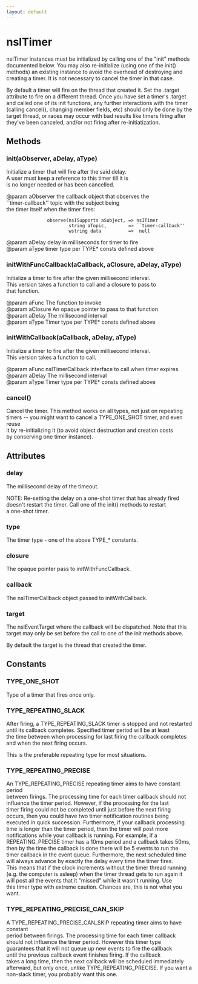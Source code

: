 ```yaml
---
layout: default
---
```


# nsITimer #
  
nsITimer instances must be initialized by calling one of the "init" methods  
documented below.  You may also re-initialize (using one of the init()  
methods) an existing instance to avoid the overhead of destroying and  
creating a timer.  It is not necessary to cancel the timer in that case.  
  
By default a timer will fire on the thread that created it.  Set the .target  
attribute to fire on a different thread.  Once you have set a timer's .target  
and called one of its init functions, any further interactions with the timer  
(calling cancel(), changing member fields, etc) should only be done by the  
target thread, or races may occur with bad results like timers firing after  
they've been canceled, and/or not firing after re-initiatization.  
  

## Methods ##

### init(aObserver, aDelay, aType) ###
  
Initialize a timer that will fire after the said delay.  
A user must keep a reference to this timer till it is   
is no longer needed or has been cancelled.  
  
@param aObserver   the callback object that observes the   
                   ``timer-callback'' topic with the subject being  
                   the timer itself when the timer fires:  
  
                   observe(nsISupports aSubject, => nsITimer  
                           string aTopic,        => ``timer-callback''  
                           wstring data          =>  null  
  
@param aDelay      delay in milliseconds for timer to fire  
@param aType       timer type per TYPE* consts defined above  
  

### initWithFuncCallback(aCallback, aClosure, aDelay, aType) ###
  
Initialize a timer to fire after the given millisecond interval.  
This version takes a function to call and a closure to pass to  
that function.  
  
@param aFunc      The function to invoke  
@param aClosure   An opaque pointer to pass to that function  
@param aDelay     The millisecond interval  
@param aType      Timer type per TYPE* consts defined above  
  

### initWithCallback(aCallback, aDelay, aType) ###
  
Initialize a timer to fire after the given millisecond interval.  
This version takes a function to call.  
  
@param aFunc      nsITimerCallback interface to call when timer expires  
@param aDelay     The millisecond interval  
@param aType      Timer type per TYPE* consts defined above  
  

### cancel() ###
  
Cancel the timer.  This method works on all types, not just on repeating  
timers -- you might want to cancel a TYPE_ONE_SHOT timer, and even reuse  
it by re-initializing it (to avoid object destruction and creation costs  
by conserving one timer instance).  
  

## Attributes ##

### delay ###
  
The millisecond delay of the timeout.  
  
NOTE: Re-setting the delay on a one-shot timer that has already fired  
doesn't restart the timer. Call one of the init() methods to restart  
a one-shot timer.  
  

### type ###
  
The timer type - one of the above TYPE_* constants.  
  

### closure ###
  
The opaque pointer pass to initWithFuncCallback.  
  

### callback ###
  
The nsITimerCallback object passed to initWithCallback.  
  

### target ###
  
The nsIEventTarget where the callback will be dispatched. Note that this  
target may only be set before the call to one of the init methods above.  
  
By default the target is the thread that created the timer.  
  

## Constants ##

### TYPE_ONE_SHOT ###
  
Type of a timer that fires once only.  
  

### TYPE_REPEATING_SLACK ###
  
After firing, a TYPE_REPEATING_SLACK timer is stopped and not restarted  
until its callback completes.  Specified timer period will be at least  
the time between when processing for last firing the callback completes  
and when the next firing occurs.  
  
This is the preferable repeating type for most situations.  
  

### TYPE_REPEATING_PRECISE ###
  
An TYPE_REPEATING_PRECISE repeating timer aims to have constant period  
between firings.  The processing time for each timer callback should not  
influence the timer period.  However, if the processing for the last  
timer firing could not be completed until just before the next firing  
occurs, then you could have two timer notification routines being  
executed in quick succession.  Furthermore, if your callback processing  
time is longer than the timer period, then the timer will post more  
notifications while your callback is running.  For example, if a  
REPEATING_PRECISE timer has a 10ms period and a callback takes 50ms,  
then by the time the callback is done there will be 5 events to run the  
timer callback in the event queue.  Furthermore, the next scheduled time  
will always advance by exactly the delay every time the timer fires.  
This means that if the clock increments without the timer thread running  
(e.g. the computer is asleep) when the timer thread gets to run again it  
will post all the events that it "missed" while it wasn't running.  Use  
this timer type with extreme caution.  Chances are, this is not what you  
want.  
  

### TYPE_REPEATING_PRECISE_CAN_SKIP ###
  
A TYPE_REPEATING_PRECISE_CAN_SKIP repeating timer aims to have constant  
period between firings.  The processing time for each timer callback  
should not influence the timer period.  However this timer type  
guarantees that it will not queue up new events to fire the callback  
until the previous callback event finishes firing.  If the callback  
takes a long time, then the next callback will be scheduled immediately  
afterward, but only once, unlike TYPE_REPEATING_PRECISE.  If you want a  
non-slack timer, you probably want this one.  
  
